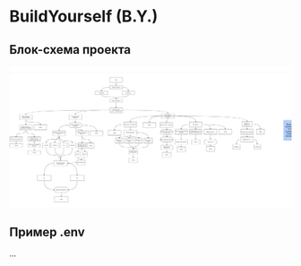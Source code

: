 # BuildYourself (B.Y.)
## Блок-схема проекта
![00ee784494ba195cd16efd2a8a4b5127.png](00ee784494ba195cd16efd2a8a4b5127.png)
## Пример .env
...
